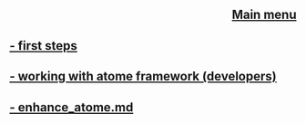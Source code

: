<div align="right">

[Main menu](../atome.md)
-
</div>

**[- first steps](./first_steps.md)**
-

**[- working with atome framework  (developers)](./working_with_atome.md)**
-

**[- enhance_atome.md](./working_with_atome.md)**
-
